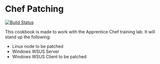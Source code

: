 # Chef Patching
[![Build Status](https://dev.azure.com/chef-sa/anthonygrees/_apis/build/status/Chef%20Patching%20Pipeline?branchName=master)](https://dev.azure.com/chef-sa/anthonygrees/_build/latest?definitionId=12&branchName=master)

This cookbook is made to work with the Apprentice Chef training lab.  It will stand up the following:
- Linux node to be patched
- Windows WSUS Server
- Windows WSUS Client to be patched
  




